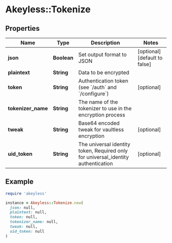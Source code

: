 # Akeyless::Tokenize

## Properties

| Name | Type | Description | Notes |
| ---- | ---- | ----------- | ----- |
| **json** | **Boolean** | Set output format to JSON | [optional][default to false] |
| **plaintext** | **String** | Data to be encrypted |  |
| **token** | **String** | Authentication token (see &#x60;/auth&#x60; and &#x60;/configure&#x60;) | [optional] |
| **tokenizer_name** | **String** | The name of the tokenizer to use in the encryption process |  |
| **tweak** | **String** | Base64 encoded tweak for vaultless encryption | [optional] |
| **uid_token** | **String** | The universal identity token, Required only for universal_identity authentication | [optional] |

## Example

```ruby
require 'akeyless'

instance = Akeyless::Tokenize.new(
  json: null,
  plaintext: null,
  token: null,
  tokenizer_name: null,
  tweak: null,
  uid_token: null
)
```

